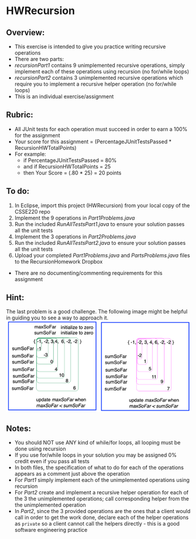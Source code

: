 # HWRecursion

## Overview:
- This exercise is intended to give you practice writing recursive operations
- There are two parts:
- *recursionPart1* contains 9 unimplemented recursive operations, simply implement each of these operations using recursion (no for/while loops)
- *recursionPart2* contains 3 unimplemented recursive operations which require you to implement a recursive helper operation (no for/while loops)
- This is an individual exercise/assignment

## Rubric:

- All JUnit tests for each operation must succeed in order to earn a 100% for the assignment
- Your score for this assignment = (PercentageJUnitTestsPassed * RecursionHWTotalPoints)
- For example:
  - if PercentageJUnitTestsPassed = 80%
  - and if RecursionHWTotalPoints = 25
  - then Your Score = (.80 * 25) = 20 points

## To do:

1. In Eclipse, import this project (HWRecursion) from your local copy of the CSSE220 repo
2. Implement the 9 operations in *Part1Problems.java*
3. Run the included *RunAllTestsPart1.java* to ensure your solution passes all the unit tests
3. Implement the 3 operations in *Part2Problems.java* 
3. Run the included *RunAllTestsPart2.java* to ensure your solution passes all the unit tests
4. Upload your completed *Part1Problems.java* and *PartsProblems.java* files to the RecursionHomework Dropbox


- There are no documenting/commenting requirements for this assignment

## Hint:
The last problem is a good challenge. 
The following image might be helpful in guiding you to see a way to approach it.
![MCSS Hint](mcss_hint.png)

## Notes:
- You should NOT use ANY kind of while/for loops, all looping must be done using recursion
- If you use for/while loops in your solution you may be assigned 0% credit even if you pass all tests
- In both files, the specification of what to do for each of the operations appears as a comment just above the operation
- For *Part1* simply implement each of the unimplemented operations using recursion
- For *Part2* create and implement a recursive helper operation for each of the 3 the unimplemented operations; call corresponding helper from the the unimplemented operation
- In *Part2*, since the 3 provided operations are the ones that a client would call in order to get the work done, declare each of the helper operations as `private` so a client cannot call the helpers directly - this is a good software engineering practice

